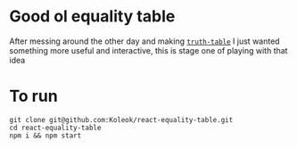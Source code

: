 # Good ol equality table

After messing around the other day and making [`truth-table`](https://github.com/Koleok/truth-table) I just wanted something more useful and interactive, this is stage one of playing with that idea

# To run

```shell
git clone git@github.com:Koleok/react-equality-table.git
cd react-equality-table
npm i && npm start
```
